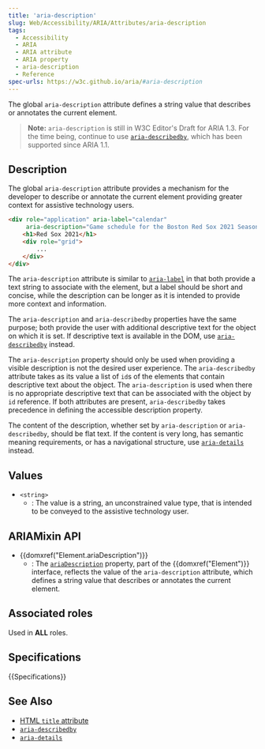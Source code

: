 ```yaml
---
title: 'aria-description'
slug: Web/Accessibility/ARIA/Attributes/aria-description
tags:
  - Accessibility
  - ARIA
  - ARIA attribute
  - ARIA property
  - aria-description
  - Reference
spec-urls: https://w3c.github.io/aria/#aria-description
---
```


The global `aria-description` attribute defines a string value that describes or annotates the current element.

> **Note:** `aria-description` is still in W3C Editor's Draft for ARIA 1.3. For the time being, continue to use [`aria-describedby`](/en-US/docs/Web/Accessibility/ARIA/Attributes/aria-describedby), which has been supported since ARIA 1.1.

## Description

The global `aria-description` attribute provides a mechanism for the developer to describe or annotate the current element providing greater context for assistive technology users.

```html
<div role="application" aria-label="calendar"
     aria-description="Game schedule for the Boston Red Sox 2021 Season">
    <h1>Red Sox 2021</h1>
    <div role="grid">
        ...
    </div>
</div>
```

The `aria-description` attribute is similar to [`aria-label`](/en-US/docs/Web/Accessibility/ARIA/Attributes/aria-label) in that both provide a text string to associate with the element, but a label should be short and concise, while the description can be longer as it is intended to provide more context and information.

The `aria-description` and `aria-describedby` properties have the same purpose; both provide the user with additional descriptive text for the object on which it is set. If descriptive text is available in the DOM, use [`aria-describedby`](/en-US/docs/Web/Accessibility/ARIA/Attributes/aria-describedby) instead.

The `aria-description` property should only be used when providing a visible description is not the desired user experience. The `aria-describedby` attribute takes as its value a list of `id`s of the elements that contain descriptive text about the object. The `aria-description` is used when there is no appropriate descriptive text that can be associated with the object by `id` reference. If both attributes are present, `aria-describedby` takes precedence in defining the accessible description property.

The content of the description, whether set by `aria-description` or `aria-describedby`, should be flat text. If the content is very long, has semantic meaning requirements, or has a navigational structure, use [`aria-details`](/en-US/docs/Web/Accessibility/ARIA/Attributes/aria-details) instead.

## Values

- `<string>`
  - : The value is a string, an unconstrained value type, that is intended to be conveyed to the assistive technology user.

## ARIAMixin API

- {{domxref("Element.ariaDescription")}}
  - : The [`ariaDescription`](/en-US/docs/Web/API/Element/ariaDescription) property, part of the {{domxref("Element")}} interface, reflects the value of the `aria-description` attribute, which defines a string value that describes or annotates the current element.

## Associated roles

Used in **ALL** roles.

## Specifications

{{Specifications}}

## See Also

- [HTML `title` attribute](/en-US/docs/Web/HTML/Global_attributes/title)
- [`aria-describedby`](../aria-describedby)
- [`aria-details`](/en-US/docs/Web/Accessibility/ARIA/Attributes/aria-details)
